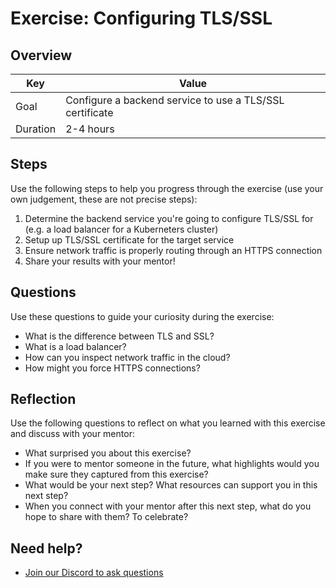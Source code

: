 # Exercise: Configuring TLS/SSL

## Overview

| Key | Value |
| --- | --- |
| Goal | Configure a backend service to use a TLS/SSL certificate |
| Duration | 2-4 hours |


## Steps

Use the following steps to help you progress through the exercise (use your own judgement, these are not precise steps):

1. Determine the backend service you're going to configure TLS/SSL for (e.g. a load balancer for a Kuberneters cluster)
2. Setup up TLS/SSL certificate for the target service
3. Ensure network traffic is properly routing through an HTTPS connection
4. Share your results with your mentor!

## Questions

Use these questions to guide your curiosity during the exercise:

- What is the difference between TLS and SSL?
- What is a load balancer?
- How can you inspect network traffic in the cloud?
- How might you force HTTPS connections?

## Reflection

Use the following questions to reflect on what you learned with this exercise and discuss with your mentor:

- What surprised you about this exercise?
- If you were to mentor someone in the future, what highlights would you make sure they captured from this exercise? 
- What would be your next step? What resources can support you in this next step?
- When you connect with your mentor after this next step, what do you hope to share with them? To celebrate? 

## Need help?

- [Join our Discord to ask questions](https://discord.gg/bDVYvG3Czd)
